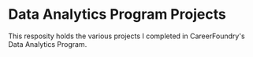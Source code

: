 # Data Analytics Program Projects
This resposity holds the various projects I completed in CareerFoundry's Data Analytics Program.
